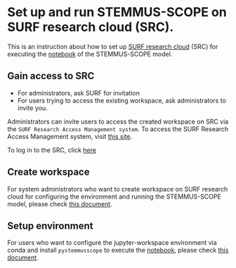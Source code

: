 # Set up and run STEMMUS-SCOPE on SURF research cloud (SRC).

This is an instruction about how to set up [SURF research cloud](https://www.surf.nl/en/surf-research-cloud-collaboration-portal-for-research) (SRC) for executing the [notebook](https://github.com/EcoExtreML/STEMMUS_SCOPE_Processing/blob/main/docs/notebooks/run_model_in_notebook.ipynb) of the STEMMUS-SCOPE model.

## Gain access to SRC
- For administrators, ask SURF for invitation
- For users trying to access the existing workspace, ask administrators to invite you.

Administrators can invite users to access the created workspace on SRC via the `SURF Research Access Management system`. To access the SURF Research Access Management system, visit [this site](https://sram.surf.nl/).

To log in to the SRC, click [here](https://portal.live.surfresearchcloud.nl/)

## Create workspace
For system administrators who want to create workspace on SURF research cloud for configuring the environment and running the STEMMUS-SCOPE model, please check [this document](./create_workspace.md).

## Setup environment
For users who want to configure the jupyter-workspace environment via conda and install `pystemmusscope` to execute the [notebook](https://github.com/EcoExtreML/STEMMUS_SCOPE_Processing/blob/main/docs/notebooks/run_model_in_notebook.ipynb), please check [this document](./setup_environment.md).